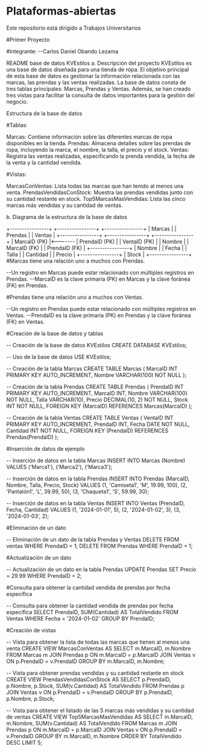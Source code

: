 # Plataformas-abiertas
Este repositorio está dirigido a Trabajos Universitarios

#Primer Proyecto

#Integrante:
--Carlos Daniel Obando Lezama

README base de datos KVEstilos
a. Descripción del proyecto
KVEstilos es una base de datos diseñada para una tienda de ropa. El objetivo principal de esta base de datos es gestionar la información relacionada con las marcas, las prendas y las ventas realizadas. La base de datos consta de tres tablas principales: Marcas, Prendas y Ventas. Además, se han creado tres vistas para facilitar la consulta de datos importantes para la gestión del negocio.

Estructura de la base de datos

#Tablas:

Marcas: Contiene información sobre las diferentes marcas de ropa disponibles en la tienda.
Prendas: Almacena detalles sobre las prendas de ropa, incluyendo la marca, el nombre, la talla, el precio y el stock.
Ventas: Registra las ventas realizadas, especificando la prenda vendida, la fecha de la venta y la cantidad vendida.

#Vistas:

MarcasConVentas: Lista todas las marcas que han tenido al menos una venta.
PrendasVendidasConStock: Muestra las prendas vendidas junto con su cantidad restante en stock.
Top5MarcasMasVendidas: Lista las cinco marcas más vendidas y su cantidad de ventas.

b. Diagrama de la estructura de la base de datos

+----------------+         +----------------+         +----------------+
|    Marcas      |         |    Prendas     |         |    Ventas      |
+----------------+         +----------------+         +----------------+
| MarcaID (PK)   |<------- | PrendaID (PK)  |         | VentaID (PK)   |
| Nombre         |         | MarcaID (FK)   |         | PrendaID (FK)  |
+----------------+         | Nombre         |         | Fecha          |
                           | Talla          |         | Cantidad       |
                           | Precio         |         +----------------+
                           | Stock          |
                           +----------------+
#Marcas tiene una relación uno a muchos con Prendas.

--Un registro en Marcas puede estar relacionado con múltiples registros en Prendas.
--MarcaID es la clave primaria (PK) en Marcas y la clave foránea (FK) en Prendas.

#Prendas tiene una relación uno a muchos con Ventas.

--Un registro en Prendas puede estar relacionado con múltiples registros en Ventas.
--PrendaID es la clave primaria (PK) en Prendas y la clave foránea (FK) en Ventas.

#Creación de la base de datos y tablas

-- Creación de la base de datos KVEstilos
CREATE DATABASE KVEstilos;

-- Uso de la base de datos
USE KVEstilos;

-- Creación de la tabla Marcas
CREATE TABLE Marcas (
    MarcaID INT PRIMARY KEY AUTO_INCREMENT,
    Nombre VARCHAR(100) NOT NULL
);

-- Creación de la tabla Prendas
CREATE TABLE Prendas (
    PrendaID INT PRIMARY KEY AUTO_INCREMENT,
    MarcaID INT,
    Nombre VARCHAR(100) NOT NULL,
    Talla VARCHAR(10),
    Precio DECIMAL(10, 2) NOT NULL,
    Stock INT NOT NULL,
    FOREIGN KEY (MarcaID) REFERENCES Marcas(MarcaID)
);

-- Creación de la tabla Ventas
CREATE TABLE Ventas (
    VentaID INT PRIMARY KEY AUTO_INCREMENT,
    PrendaID INT,
    Fecha DATE NOT NULL,
    Cantidad INT NOT NULL,
    FOREIGN KEY (PrendaID) REFERENCES Prendas(PrendaID)
);


#Inserción de datos de ejemplo

-- Inserción de datos en la tabla Marcas
INSERT INTO Marcas (Nombre) VALUES
('Marca1'),
('Marca2'),
('Marca3');

-- Inserción de datos en la tabla Prendas
INSERT INTO Prendas (MarcaID, Nombre, Talla, Precio, Stock) VALUES
(1, 'Camiseta1', 'M', 19.99, 100),
(2, 'Pantalón1', 'L', 39.99, 50),
(3, 'Chaqueta1', 'S', 59.99, 30);

-- Inserción de datos en la tabla Ventas
INSERT INTO Ventas (PrendaID, Fecha, Cantidad) VALUES
(1, '2024-01-01', 5),
(2, '2024-01-02', 3),
(3, '2024-01-03', 2);


#Eliminación de un dato

-- Eliminación de un dato de la tabla Prendas y Ventas
DELETE FROM ventas WHERE PrendaID = 1;
DELETE FROM Prendas WHERE PrendaID = 1;

#Actualización de un dato

-- Actualización de un dato en la tabla Prendas
UPDATE Prendas SET Precio = 29.99 WHERE PrendaID = 2;

#Consulta para obtener la cantidad vendida de prendas por fecha específica

-- Consulta para obtener la cantidad vendida de prendas por fecha específica
SELECT PrendaID, SUM(Cantidad) AS TotalVendido
FROM Ventas
WHERE Fecha = '2024-01-02'
GROUP BY PrendaID;

#Creación de vistas

-- Vista para obtener la lista de todas las marcas que tienen al menos una venta
CREATE VIEW MarcasConVentas AS
SELECT m.MarcaID, m.Nombre
FROM Marcas m
JOIN Prendas p ON m.MarcaID = p.MarcaID
JOIN Ventas v ON p.PrendaID = v.PrendaID
GROUP BY m.MarcaID, m.Nombre;

-- Vista para obtener prendas vendidas y su cantidad restante en stock
CREATE VIEW PrendasVendidasConStock AS
SELECT p.PrendaID, p.Nombre, p.Stock, SUM(v.Cantidad) AS TotalVendido
FROM Prendas p
JOIN Ventas v ON p.PrendaID = v.PrendaID
GROUP BY p.PrendaID, p.Nombre, p.Stock;

-- Vista para obtener el listado de las 5 marcas más vendidas y su cantidad de ventas
CREATE VIEW Top5MarcasMasVendidas AS
SELECT m.MarcaID, m.Nombre, SUM(v.Cantidad) AS TotalVendido
FROM Marcas m
JOIN Prendas p ON m.MarcaID = p.MarcaID
JOIN Ventas v ON p.PrendaID = v.PrendaID
GROUP BY m.MarcaID, m.Nombre
ORDER BY TotalVendido DESC
LIMIT 5;

